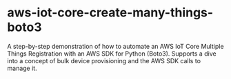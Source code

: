 # aws-iot-core-create-many-things-boto3
A step-by-step demonstration of how to automate an AWS IoT Core Multiple Things Registration with an AWS SDK for Python (Boto3). Supports a dive into a concept of bulk device provisioning and the AWS SDK calls to manage it.
